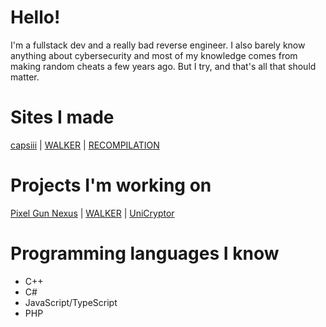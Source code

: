 # Hello!

I'm a fullstack dev and a really bad reverse engineer. I also barely know anything about cybersecurity and most of my knowledge comes from making random cheats a few years ago. But I try, and that's all that should matter.

# Sites I made
[capsiii](https://capsiii.pixelgun.nexus/) | [WALKER](https://walker.pixelgun.nexus/) | [RECOMPILATION](https://recompilation.net/)

# Projects I'm working on
[Pixel Gun Nexus](https://pixelgun.nexus/) | [WALKER](https://walker.pixelgun.nexus/) | [UniCryptor](https://recompilation.net/unicryptor)

# Programming languages I know
- C++
- C#
- JavaScript/TypeScript
- PHP
